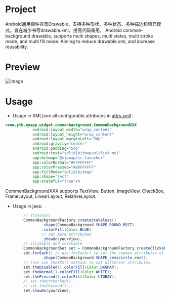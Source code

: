 # Project
Android通用控件背景Drawable，支持多种形状、多种状态、多种描边和填充模式。旨在减少书写drawable.xml，提高代码重用。
Android common-background drawable, supports multi shapes, multi states, multi stroke mode, and multi fill mode. Aiming to reduce drawable.xml, and increase reusability.

# Preview
![image](https://github.com/yintaibing/CommonBackgroundWidget/blob/master/screenshot/preview.png)

# Usage
- Usage in XML(see all configurable attributes in [attrs.xml](https://github.com/yintaibing/android-common-drawable-factory/blob/master/app/src/main/res/values/attrs.xml)):
```xml
<com.ytb.myapp.widget.commonbackground.CommonBackgroundXXX
            android:layout_width="wrap_content"
            android:layout_height="wrap_content"
            android:layout_marginLeft="5dp"
            android:gravity="center"
            android:padding="5dp"
            android:text="solid|bitmap\n(click me)"
            app:bitmap="@mipmap/ic_launcher"
            app:colorNormal="#FFFFFFFF"
            app:colorPressed="#88FFFFFF"
            app:fillMode="solid|bitmap"
            app:shape="rect"
            app:stateful="true"/>
```
CommonBackgroundXXX supports TextView, Button, ImageView, CheckBox, FrameLayout, LinearLayout, RelativeLayout.

- Usage in java:
```java
        // stateless
        CommonBackgroundFactory.createStateless()
                .shape(CommonBackground.SHAPE_ROUND_RECT)
                .colorFill(Color.BLUE)
                // set more attributes
                .showOn(yourView);
        // clickable and checkable
        CommonBackgroundSet set = CommonBackgroundFactory.createClickable();// or createCheckable()
        set.forEach() // use forEach() to set the common attributes of the drawables
                .shape(CommonBackground.SHAPE_semicircle_rect);
        // then use theXXX() methods to set different attributes
        set.theDisabled().colorFill(Color.DKGRAY);
        set.theNormal().colorFill(Color.WHITE);
        set.thePressed().colorFill(Color.LTGRAY);
        // set.theUnchecked()...
        // set.theChecked()...
        set.showOn(yourView);
```